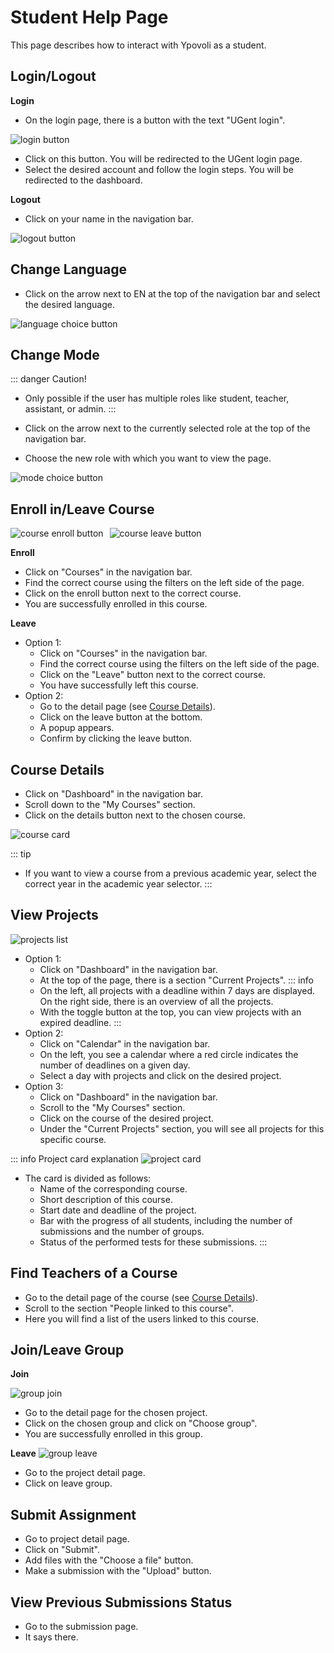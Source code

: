 # Student Help Page

This page describes how to interact with Ypovoli as a student.


## Login/Logout

**Login**

- On the login page, there is a button with the text "UGent login".

![login button](../assets/login-button.png)
- Click on this button. You will be redirected to the UGent login page.
- Select the desired account and follow the login steps. You will be redirected to the dashboard.

**Logout**

- Click on your name in the navigation bar.

![logout button](../assets/en/logout-button.png)

## Change Language

- Click on the arrow next to EN at the top of the navigation bar and select the desired language.

![language choice button](../assets/en/lang-change.png)

## Change Mode

::: danger Caution!
- Only possible if the user has multiple roles like student, teacher, assistant, or admin.
:::

- Click on the arrow next to the currently selected role at the top of the navigation bar.
- Choose the new role with which you want to view the page.

![mode choice button](../assets/student/modus-change.png)

## Enroll in/Leave Course

<div style="display: flex; align-items: center;">
    <img src="../assets/student/en/join-course.png" alt="course enroll button" style="width: auto; height: auto; margin-right: 10px;">
    <img src="../assets/student/en/leave-course.png" alt="course leave button" style="width: auto; height: auto;">
</div>

**Enroll**

- Click on "Courses" in the navigation bar.
- Find the correct course using the filters on the left side of the page.
- Click on the enroll button next to the correct course.
- You are successfully enrolled in this course.

**Leave**
- Option 1:
  - Click on "Courses" in the navigation bar.
  - Find the correct course using the filters on the left side of the page.
  - Click on the "Leave" button next to the correct course.
  - You have successfully left this course.
- Option 2:
  - Go to the detail page (see [Course Details](#course-details)).
  - Click on the leave button at the bottom.
  - A popup appears.
  - Confirm by clicking the leave button.

## Course Details
- Click on "Dashboard" in the navigation bar.
- Scroll down to the "My Courses" section.
- Click on the details button next to the chosen course.

![course card](../assets/course-card.png)

::: tip
- If you want to view a course from a previous academic year, select the correct year in the academic year selector.
:::

## View Projects

![projects list](../assets/en/project-list.png)

- Option 1:
  - Click on "Dashboard" in the navigation bar.
  - At the top of the page, there is a section "Current Projects".
  ::: info
  - On the left, all projects with a deadline within 7 days are displayed. On the right side, there is an overview of all the projects.
  - With the toggle button at the top, you can view projects with an expired deadline.
  :::
- Option 2:
  - Click on "Calendar" in the navigation bar.
  - On the left, you see a calendar where a red circle indicates the number of deadlines on a given day.
  - Select a day with projects and click on the desired project.
- Option 3:
  - Click on "Dashboard" in the navigation bar.
  - Scroll to the "My Courses" section.
  - Click on the course of the desired project.
  - Under the "Current Projects" section, you will see all projects for this specific course.

::: info Project card explanation
![project card](../assets/en/project-card.png)
- The card is divided as follows:
  - Name of the corresponding course.
  - Short description of this course.
  - Start date and deadline of the project.
  - Bar with the progress of all students, including the number of submissions and the number of groups.
  - Status of the performed tests for these submissions.
:::

## Find Teachers of a Course

- Go to the detail page of the course (see [Course Details](#course-details)).
- Scroll to the section "People linked to this course".
- Here you will find a list of the users linked to this course.

## Join/Leave Group

  **Join**

  ![group join](../assets/student/en/group-join.png)
- Go to the detail page for the chosen project.
- Click on the chosen group and click on "Choose group".
- You are successfully enrolled in this group.

**Leave**
  ![group leave](../assets/student/en/group-leave.png)
- Go to the project detail page.
- Click on leave group.

## Submit Assignment
- Go to project detail page.
- Click on "Submit".
- Add files with the "Choose a file" button.
- Make a submission with the "Upload" button.

## View Previous Submissions Status
- Go to the submission page.
- It says there.
